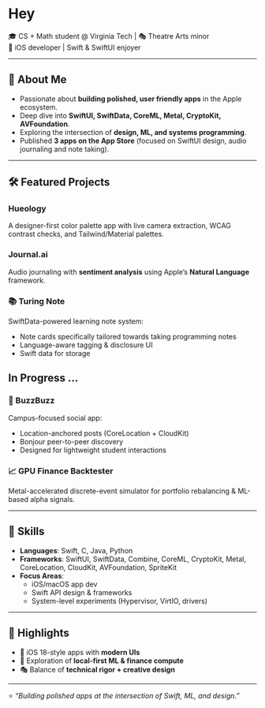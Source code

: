# Hey

🎓 CS + Math student @ Virginia Tech | 🎭 Theatre Arts minor  
🍏 iOS developer | Swift & SwiftUI enjoyer

---

## 🚀 About Me
- Passionate about **building polished, user friendly apps** in the Apple ecosystem.  
- Deep dive into **SwiftUI, SwiftData, CoreML, Metal, CryptoKit, AVFoundation**.  
- Exploring the intersection of **design, ML, and systems programming**.  
- Published **3 apps on the App Store** (focused on SwiftUI design, audio journaling and note taking).  

---

## 🛠 Featured Projects

### Hueology 
A designer-first color palette app with live camera extraction, WCAG contrast checks, and Tailwind/Material palettes.  

### Journal.ai  
Audio journaling with **sentiment analysis** using Apple’s **Natural Language** framework.   

### 📚 Turing Note  
SwiftData-powered learning note system:  
- Note cards specifically tailored towards taking programming notes
- Language-aware tagging & disclosure UI  
- Swift data for storage


## In Progress ...

### 📍 BuzzBuzz  
Campus-focused social app:  
- Location-anchored posts (CoreLocation + CloudKit)  
- Bonjour peer-to-peer discovery  
- Designed for lightweight student interactions  

### 📈 GPU Finance Backtester  
Metal-accelerated discrete-event simulator for portfolio rebalancing & ML-based alpha signals.  

---

## 🔧 Skills
- **Languages**: Swift, C, Java, Python  
- **Frameworks**: SwiftUI, SwiftData, Combine, CoreML, CryptoKit, Metal, CoreLocation, CloudKit, AVFoundation, SpriteKit  
- **Focus Areas**:  
  - iOS/macOS app dev  
  - Swift API design & frameworks   
  - System-level experiments (Hypervisor, VirtIO, drivers)  

---

## 🌟 Highlights
- 📱 iOS 18-style apps with **modern UIs**  
- 🧠 Exploration of **local-first ML & finance compute**  
- 🎭 Balance of **technical rigor + creative design**  

---

⭐️ *“Building polished apps at the intersection of Swift, ML, and design.”*
